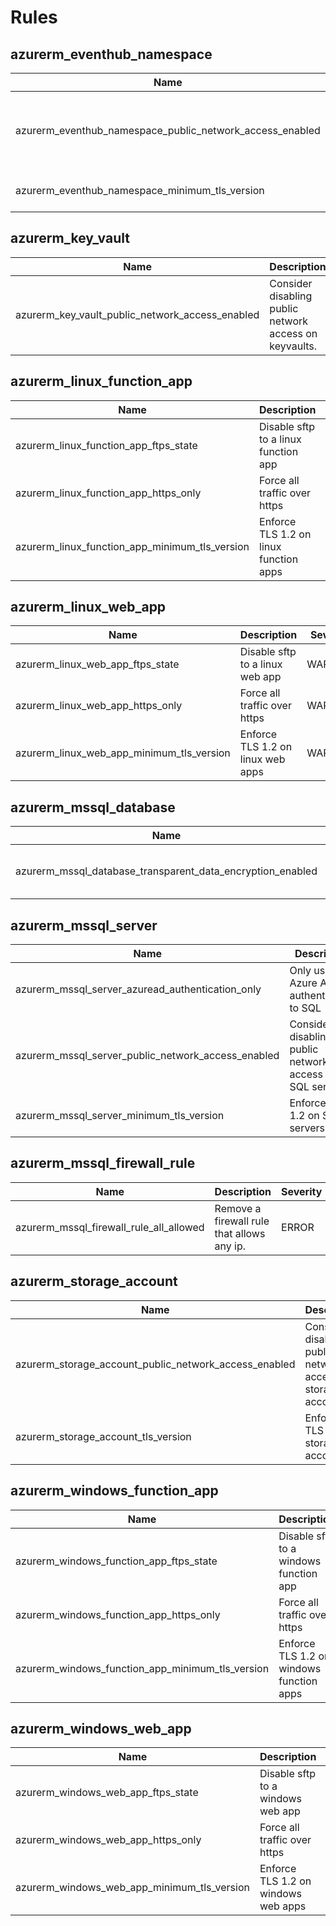 # Rules

## azurerm_eventhub_namespace
|Name|Description|Severity|Enabled|Link|
| --- | --- | --- | --- | --- |
|azurerm_eventhub_namespace_public_network_access_enabled|Consider disabling public network access on eventhubs. |NOTICE|✔||
|azurerm_eventhub_namespace_minimum_tls_version|Enforce TLS 1.2 on event hubs |WARNING|✔||

## azurerm_key_vault
|Name|Description|Severity|Enabled|Link|
| --- | --- | --- | --- | --- |
|azurerm_key_vault_public_network_access_enabled|Consider disabling public network access on keyvaults. |NOTICE|✔||

## azurerm_linux_function_app
|Name|Description|Severity|Enabled|Link|
| --- | --- | --- | --- | --- |
|azurerm_linux_function_app_ftps_state|Disable sftp to a linux function app |WARNING|✔||
|azurerm_linux_function_app_https_only|Force all traffic over https |WARNING|✔||
|azurerm_linux_function_app_minimum_tls_version|Enforce TLS 1.2 on linux function apps |WARNING|✔||

## azurerm_linux_web_app
|Name|Description|Severity|Enabled|Link|
| --- | --- | --- | --- | --- |
|azurerm_linux_web_app_ftps_state|Disable sftp to a linux web app |WARNING|✔||
|azurerm_linux_web_app_https_only|Force all traffic over https |WARNING|✔||
|azurerm_linux_web_app_minimum_tls_version|Enforce TLS 1.2 on linux web apps |WARNING|✔||

## azurerm_mssql_database
|Name|Description|Severity|Enabled|Link|
| --- | --- | --- | --- | --- |
|azurerm_mssql_database_transparent_data_encryption_enabled|Enforce transparant data encryption|WARNING|✔||

## azurerm_mssql_server
|Name|Description|Severity|Enabled|Link|
| --- | --- | --- | --- | --- |
|azurerm_mssql_server_azuread_authentication_only |Only user Azure AD authentication to SQL |WARNING|✔||
|azurerm_mssql_server_public_network_access_enabled|Consider disabling public network access on SQL servers. |NOTICE|✔||
|azurerm_mssql_server_minimum_tls_version|Enforce TLS 1.2 on SQL servers. |WARNING|✔||

## azurerm_mssql_firewall_rule

|Name|Description|Severity|Enabled|Link|
| --- | --- | --- | --- | --- |
|azurerm_mssql_firewall_rule_all_allowed|Remove a firewall rule that allows any ip.|ERROR|✔||


## azurerm_storage_account
|Name|Description|Severity|Enabled|Link|
| --- | --- | --- | --- | --- |
|azurerm_storage_account_public_network_access_enabled|Consider disabling public network access on storage accounts. |NOTICE|✔||
|azurerm_storage_account_tls_version|Enforce TLS 1.2 on storage accounts |WARNING|✔||

## azurerm_windows_function_app
|Name|Description|Severity|Enabled|Link|
| --- | --- | --- | --- | --- |
|azurerm_windows_function_app_ftps_state|Disable sftp to a windows function app |WARNING|✔||
|azurerm_windows_function_app_https_only|Force all traffic over https |WARNING|✔||
|azurerm_windows_function_app_minimum_tls_version|Enforce TLS 1.2 on windows function apps |WARNING|✔||


## azurerm_windows_web_app
|Name|Description|Severity|Enabled|Link|
| --- | --- | --- | --- | --- |
|azurerm_windows_web_app_ftps_state|Disable sftp to a windows web app |WARNING|✔||
|azurerm_windows_web_app_https_only|Force all traffic over https |WARNING|✔||
|azurerm_windows_web_app_minimum_tls_version|Enforce TLS 1.2 on windows web apps |WARNING|✔||
